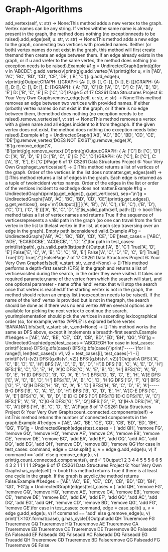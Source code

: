 # Graph-Algorithms
add_vertex​(self, v: str) -> None:This method adds a new vertex to the graph. Vertex names can be any string. If vertex withthe same name is already present in the graph, the method does nothing (no exceptionneeds to be raised).add_edge​(self, u: str, v: str) -> None:This method adds a new edge to the graph, connecting two vertices with provided names. Ifeither (or both) vertex names do not exist in the graph, this method will first create themand then create an edge between them.  If an edge already exists in the graph, or if ​u​ and ​vrefer to the same vertex, the method does nothing (no exception needs to be raised).Example #1:g = UndirectedGraph()print(g)for v in 'ABCDE':    g.add_vertex(v)print(g)g.add_vertex('A')print(g)for u, v in ['AB', 'AC', 'BC', 'BD', 'CD', 'CE', 'DE', ('B', 'C')]:    g.add_edge(u, v)print(g)Output:GRAPH: {}GRAPH: {A: [], B: [], C: [], D: [], E: []}GRAPH: {A: [], B: [], C: [], D: [], E: []}GRAPH: {  A: ['B', 'C']  B: ['A', 'C', 'D']  C: ['A', 'B', 'D', 'E']  D: ['B', 'C', 'E']  E: ['C', 'D']}Page 5 of 17
  CS261 Data Structures                               Project 6: Your Very Own Graphsremove_edge​(self, u: str, v: str) -> None:This method removes an edge between two vertices with provided names. If either (orboth) vertex names do not exist in the graph, or if there is no edge between them, themethod does nothing (no exception needs to be raised).remove_vertex​(self, v: str) -> None:This method removes a vertex with a given name and all edges incident to it from thegraph. If the given vertex does not exist, the method does nothing (no exception needs tobe raised).Example #1:g = UndirectedGraph(['AB', 'AC', 'BC', 'BD', 'CD', 'CE', 'DE'])g.remove_vertex('DOES NOT EXIST')g.remove_edge('A', 'B')g.remove_edge('X', 'B')print(g)g.remove_vertex('D')print(g)Output:GRAPH: {  A: ['C']  B: ['C', 'D']  C: ['A', 'B', 'D', 'E']  D: ['B', 'C', 'E']  E: ['C', 'D']}GRAPH: {A: ['C'], B: ['C'], C: ['A', 'B', 'E'], E: ['C']}Page 6 of 17
  CS261 Data Structures                               Project 6: Your Very Own Graphsget_vertices​(self) -> []:This method returns a list of vertices of the graph. Order of the vertices in the list does notmatter.get_edges​(self) -> []:This method returns a list of edges in the graph. Each edge is returned as a tuple of twoincident vertex names. Order of the edges in the list or order of the vertices incident to eachedge does not matter.Example #1:g = UndirectedGraph()print(g.get_edges(), g.get_vertices(), sep='\n')g = UndirectedGraph(['AB', 'AC', 'BC', 'BD', 'CD', 'CE'])print(g.get_edges(), g.get_vertices(), sep='\n')Output:[][][('A', 'B'), ('A', 'C'), ('B', 'C'), ('B', 'D'), ('C', 'D'), ('C', 'E')]['A', 'B', 'C', 'D', 'E']is_valid_path​(self, path: []) -> bool:This method takes a list of vertex names and returns True if the sequence of verticesrepresents a valid path in the graph (so one can travel from the first vertex in the list to thelast vertex in the list, at each step traversing over an edge in the graph). Empty path isconsidered valid.Example #1:g = UndirectedGraph(['AB', 'AC', 'BC', 'BD', 'CD', 'CE', 'DE'])test_cases = ['ABC', 'ADE', 'ECABDCBE', 'ACDECB', '', 'D', 'Z']for path in test_cases:    print(list(path), g.is_valid_path(list(path)))Output:['A', 'B', 'C'] True['A', 'D', 'E'] False['E', 'C', 'A', 'B', 'D', 'C', 'B', 'E'] False['A', 'C', 'D', 'E', 'C', 'B'] True[] True['D'] True['Z'] FalsePage 7 of 17
  CS261 Data Structures                               Project 6: Your Very Own Graphsdfs​(self, v_start: str, v_end=None) -> []:This method performs a depth-first search (DFS) in the graph and returns a list of verticesvisited during the search, in the order they were visited. It takes one required parameter,name of the vertex from which the search will start, and one optional parameter - name ofthe ‘end’ vertex that will stop the search once that vertex is reached.If the starting vertex is not in the graph, the method should return an empty list (noexception needs to be raised). If the name of the ‘end’ vertex is provided but is not in thegraph, the search should be done as if there was no end vertex.When several options are available for picking the next vertex to continue the search, yourimplementation should pick the vertices in ascending lexicographical order (so, for example,vertex ‘APPLE’ is explored before vertex ‘BANANA’).bfs​(self, v_start: str, v_end=None) -> []:This method works the same as DFS above, except it implements a breadth-first search.Example #1:edges = ['AE', 'AC', 'BE', 'CE', 'CD', 'CB', 'BD', 'ED', 'BH', 'QG', 'FG']g = UndirectedGraph(edges)test_cases = 'ABCDEGH'for case in test_cases:    print(f'{case} DFS:{g.dfs(case)} BFS:{g.bfs(case)}')print('-----')for i in range(1, len(test_cases)):    v1, v2 = test_cases[i], test_cases[-1 - i]    print(f'{v1}-{v2} DFS:{g.dfs(v1, v2)} BFS:{g.bfs(v1, v2)}')Output:A DFS:['A', 'C', 'B', 'D', 'E', 'H'] BFS:['A', 'C', 'E', 'B', 'D', 'H']B DFS:['B', 'C', 'A', 'E', 'D', 'H'] BFS:['B', 'C', 'D', 'E', 'H', 'A']C DFS:['C', 'A', 'E', 'B', 'D', 'H'] BFS:['C', 'A', 'B', 'D', 'E', 'H']D DFS:['D', 'B', 'C', 'A', 'E', 'H'] BFS:['D', 'B', 'C', 'E', 'H', 'A']E DFS:['E', 'A', 'C', 'B', 'D', 'H'] BFS:['E', 'A', 'B', 'C', 'D', 'H']G DFS:['G', 'F', 'Q'] BFS:['G', 'F', 'Q']H DFS:['H', 'B', 'C', 'A', 'E', 'D'] BFS:['H', 'B', 'C', 'D', 'E', 'A']-----B-G DFS:['B', 'C', 'A', 'E', 'D', 'H'] BFS:['B', 'C', 'D', 'E', 'H', 'A']C-E DFS:['C', 'A', 'E'] BFS:['C', 'A', 'B', 'D', 'E']D-D DFS:['D'] BFS:['D']E-C DFS:['E', 'A', 'C'] BFS:['E', 'A', 'B', 'C']G-B DFS:['G', 'F', 'Q'] BFS:['G', 'F', 'Q']H-A DFS:['H', 'B', 'C', 'A'] BFS:['H', 'B', 'C', 'D', 'E', 'A']Page 8 of 17
  CS261 Data Structures                               Project 6: Your Very Own Graphscount_connected_components​(self) -> int:This method returns the number of connected components in the graph.Example #1:edges = ['AE', 'AC', 'BE', 'CE', 'CD', 'CB', 'BD', 'ED', 'BH', 'QG', 'FG']g = UndirectedGraph(edges)test_cases = (    'add QH', 'remove FG', 'remove GQ', 'remove HQ',    'remove AE', 'remove CA', 'remove EB', 'remove CE', 'remove DE',    'remove BC', 'add EA', 'add EF', 'add GQ', 'add AC', 'add DQ',    'add EG', 'add QH', 'remove CD', 'remove BD', 'remove QG')for case in test_cases:    command, edge = case.split()    u, v = edge    g.add_edge(u, v) if command == 'add' else g.remove_edge(u, v)    print(g.count_connected_components(), end=' ')Output:1 2 3 4 4 5 5 5 6 6 5 4 3 2 1 1 1 1 1 2Page 9 of 17
  CS261 Data Structures                               Project 6: Your Very Own Graphshas_cycle​(self) -> bool:This method returns True if there is at least one cycle in the graph. If the graph is acyclic,the method returns False.Example #1:edges = ['AE', 'AC', 'BE', 'CE', 'CD', 'CB', 'BD', 'ED', 'BH', 'QG', 'FG']g = UndirectedGraph(edges)test_cases = (    'add QH', 'remove FG', 'remove GQ', 'remove HQ',    'remove AE', 'remove CA', 'remove EB', 'remove CE', 'remove DE',    'remove BC', 'add EA', 'add EF', 'add GQ', 'add AC', 'add DQ',    'add EG', 'add QH', 'remove CD', 'remove BD', 'remove QG',    'add FG', 'remove GE')for case in test_cases:    command, edge = case.split()    u, v = edge    g.add_edge(u, v) if command == 'add' else g.remove_edge(u, v)    print('{:<10}'.format(case), g.has_cycle())Output:add QH     Trueremove FG  Trueremove GQ  Trueremove HQ  Trueremove AE  Trueremove CA  Trueremove EB  Trueremove CE  Trueremove DE  Trueremove BC  Falseadd EA     Falseadd EF     Falseadd GQ     Falseadd AC     Falseadd DQ     Falseadd EG     Trueadd QH     Trueremove CD  Trueremove BD  Falseremove QG  Falseadd FG     Trueremove GE  False
